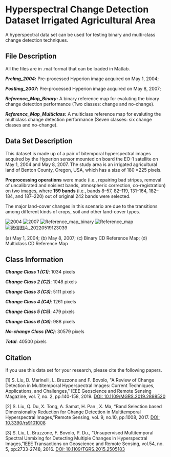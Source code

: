 # Hyperspectral Change Detection Dataset Irrigated Agricultural Area
A hyperspectral data set can be used for testing binary and multi-class change detection techniques.

## File Description
All the files are in .mat format that can be loaded in Matlab.

**_PreImg_2004_:** Pre-processed Hyperion image acquired on May 1, 2004;

**_PostImg_2007_:** Pre-processed Hyperion image acquired on May 8, 2007;

**_Reference_Map_Binary_:** A binary reference map for evaluting the binary change detection performance (Two classes: change and no-change).

**_Reference_Map_Multiclass_:** A multiclass reference map for evaluting the multiclass change detection performance (Seven classes: six change classes and no-change).

## Data Set Description
This dataset is made up of a pair of bitemporal hyperspectral images acquired by the Hyperion sensor mounted on board the EO-1 satellite on May 1, 2004 and May 8, 2007. The study area is an irrigated agricultural land of Benton County, Oregon, USA, which has a size of 180 ×225 pixels.

**Preprocessing operations** were made (i.e., repairing bad stripes, removal of uncalibrated and noisiest bands, atmospheric correction, co-registration) on two images, where **159 bands** (i.e., bands 8–57, 82–119, 131–164, 182–184, and 187–220) out of original 242 bands were selected.

The major land-cover changes in this scenario are due to the transitions among different kinds of crops, soil and other land-cover types.

![2004](https://user-images.githubusercontent.com/102267920/169201916-50334b2a-3068-445a-a8f0-afd01395013b.jpg)
![2007](https://user-images.githubusercontent.com/102267920/169201946-5a60f9df-7667-44d4-a830-f1c22fffe32c.jpg)
![Reference_map_binary](https://user-images.githubusercontent.com/102267920/169202966-05cca785-ea75-4fcc-8a37-5d35c1891ed0.jpg)
![Reference_map](https://user-images.githubusercontent.com/102267920/169202979-fe3a6dd0-0cd1-4d2b-86b7-1bd1877032de.jpg)
![微信图片_20220519123039](https://user-images.githubusercontent.com/102267920/169206215-038458cc-8b4b-438a-a4fa-837f8563d73e.jpg)

 (a) May 1, 2004; (b) May 8, 2007; (c) Binary CD Reference Map; (d) Multiclass CD Reference Map

## Class Information

**_Change Class 1 (C1)_**: 1034 pixels

**_Change Class 2 (C2)_**: 1048 pixels

**_Change Class 3 (C3)_**: 5111 pixels

**_Change Class 4 (C4)_**: 1261 pixels

**_Change Class 5 (C5)_**: 479 pixels

**_Change Class 6 (C6)_**: 988 pixels

**_No-change Class (NC)_**: 30579 pixels

**_Total_**: 40500 pixels


## Citation

If you use this data set for your research, please cite the following papers.

[1] S. Liu, D. Marinelli, L. Bruzzone and F. Bovolo, "A Review of Change Detection in Multitemporal Hyperspectral Images: Current Techniques, Applications, and Challenges," IEEE Geoscience and Remote Sensing Magazine, vol. 7, no. 2, pp:140-158, 2019. [DOI: 10.1109/MGRS.2019.2898520](https://ieeexplore.ieee.org/document/8738052)

[2] S. Liu, Q. Du, X. Tong, A. Samat, H. Pan , X. Ma, “Band Selection based Dimensionality Reduction for Change Detection in Multitemporal Hyperspectral Images,”Remote Sensing, vol. 9, no.10, pp:1008, 2017. [DOI: 10.3390/rs9101008](https://www.mdpi.com/2072-4292/9/10/1008)

[3] S. Liu, L. Bruzzone, F. Bovolo, P. Du., “Unsupervised Multitemporal Spectral Unmixing for Detecting Multiple Changes in Hyperspectral Images,”IEEE Transactions on Geoscience and Remote Sensing, vol.54, no. 5, pp:2733-2748, 2016. [DOI: 10.1109/TGRS.2015.2505183](https://ieeexplore.ieee.org/document/7378967)

